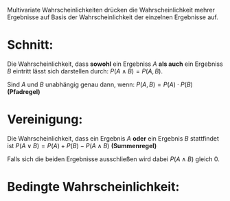 Multivariate Wahrscheinlichkeiten drücken die Wahrscheinlichkeit mehrer Ergebnisse auf Basis der Wahrscheinlichkeit der einzelnen Ergebnisse auf.
# Schnitt:
Die Wahrscheinlichkeit, dass **sowohl** ein Ergebniss $A$ **als auch** ein Ergebniss $B$ eintritt lässt sich darstellen durch:
$P(A \land B) = P(A, B)$.

Sind $A$ und $B$ unabhängig genau dann, wenn:
$P(A, B) = P(A) \cdot P(B)$ **(Pfadregel)**
# Vereinigung:
Die Wahrscheinlichkeit, dass ein Ergebnis $A$ **oder** ein Ergebnis $B$ stattfindet ist
$P(A \lor B) = P(A) + P(B) - P(A \land B)$ **(Summenregel)**

Falls sich die beiden Ergebnisse ausschließen wird dabei $P(A \land B)$ gleich $0$. 
# Bedingte Wahrscheinlichkeit:

